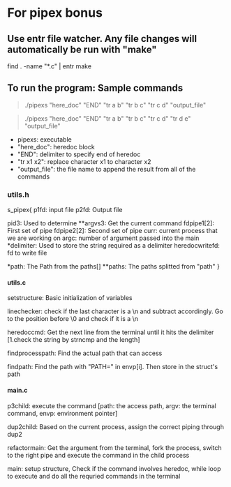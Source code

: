 # For pipex bonus

## Use entr file watcher. Any file changes will automatically be run with "make"

find . -name "*.c" | entr make

## To run the program: Sample commands

>./pipexs "here_doc" "END" "tr a b" "tr b c" "tr c d" "output_file"

>./pipexs "here_doc" "END" "tr a b" "tr b c" "tr c d" "tr d e" "output_file"

- pipexs: executable
- "here_doc": heredoc block
- "END": delimiter to specify end of heredoc
- "tr x1 x2": replace character x1 to character x2
- "output_file": the file name to append the result from all of the commands

### utils.h

s_pipex{
p1fd: input file
p2fd: Output file

pid3: Used to determine
**argvs3: Get the current command
fdpipe1[2]: First set of pipe
fdpipe2[2]: Second set of pipe
curr: current process that we are working on
argc: number of argument passed into the main
*delimiter: Used to store the string required as a delimiter
heredocwritefd: fd to write file

*path: The Path from the paths[]
**paths: The paths splitted from "path"
}

#### utils.c

setstructure:  Basic initialization of variables

linechecker: check if the last character is a \n and subtract accordingly. Go to the position before \0 and check if it is a \n

heredoccmd:  Get the next line from the terminal until it hits the delimiter [1.check the string by strncmp and the length]

findprocesspath: Find the actual path that can access

findpath: Find the path with "PATH=" in envp[i]. Then store in the struct's path

#### main.c

p3child: execute the command [path: the access path, argv: the terminal command, envp: environment pointer]

dup2child: Based on the current process, assign the correct piping through dup2

refactormain: Get the argument from the terminal, fork the process, switch to the right pipe and execute the 
command in the child process

main: setup structure, Check if the command involves heredoc, while loop to execute and do all the requried commands in the terminal
